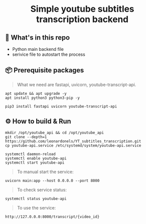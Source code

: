 <div align="center">
    <h1>Simple youtube subtitles transcription backend</h1>
</div>

## :open_file_folder: What's in this repo

* Python main backend file
* serivice file to autostart the process

## :package: Prerequisite packages
> What we need are fastapi, uvicorn, youtube-transcript-api.

```commandline
apt update && apt upgrade -y
apt install python3 python3-pip -y

pip3 install fastapi uvicorn youtube-transcript-api
```
## :gear: How to build & Run
```commandline
mkdir /opt/youtube_api && cd /opt/youtube_api
git clone --depth=1 https://github.com/leonardonels/YT_subtitles_transcription.git
cp youtube-api.service /etc/systemd/system/youtube-api.service

systemctl daemon-reload
systemctl enable youtube-api
systemctl start youtube-api
```
> To manual start the service:
```commandline
uvicorn main:app --host 0.0.0.0 --port 8000
```
> To check service status:
```commandline
systemctl status youtube-api
```
> To use the service:
```commandline
http://127.0.0.0:8000/transcript/{video_id}
```
